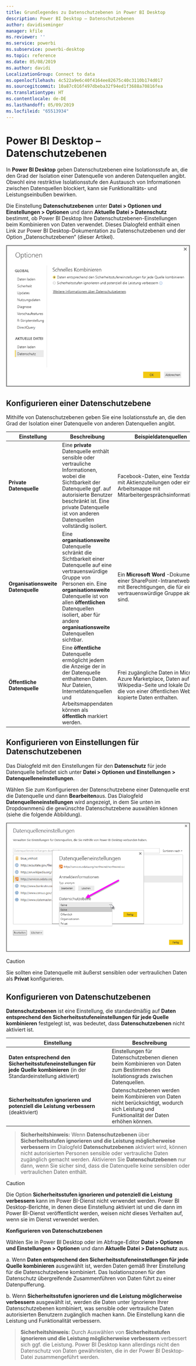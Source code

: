 ```yaml
---
title: Grundlegendes zu Datenschutzebenen in Power BI Desktop
description: Power BI Desktop – Datenschutzebenen
author: davidiseminger
manager: kfile
ms.reviewer: ''
ms.service: powerbi
ms.subservice: powerbi-desktop
ms.topic: reference
ms.date: 05/08/2019
ms.author: davidi
LocalizationGroup: Connect to data
ms.openlocfilehash: 4c522a9e6c40f4164ee82675c40c3110b174d017
ms.sourcegitcommit: 10a87c016f497dbeba32f94ed1f3688a70816fea
ms.translationtype: HT
ms.contentlocale: de-DE
ms.lasthandoff: 05/09/2019
ms.locfileid: "65513934"
---
```

# <a name="power-bi-desktop-privacy-levels"></a>Power BI Desktop – Datenschutzebenen
In **Power BI Desktop** geben Datenschutzebenen eine Isolationsstufe an, die den Grad der Isolation einer Datenquelle von anderen Datenquellen angibt. Obwohl eine restriktive Isolationsstufe den Austausch von Informationen zwischen Datenquellen blockiert, kann sie Funktionalitäts- und Leistungseinbußen bewirken.

Die Einstellung **Datenschutzebenen** unter **Datei > Optionen und Einstellungen > Optionen** und dann **Aktuelle Datei > Datenschutz** bestimmt, ob Power BI Desktop Ihre Datenschutzebenen-Einstellungen beim Kombinieren von Daten verwendet. Dieses Dialogfeld enthält einen Link zur Power BI Desktop-Dokumentation zu Datenschutzebenen und der Option „Datenschutzebenen“ (dieser Artikel).

![](media/desktop-privacy-levels/desktop_privacylevels1.png)

## <a name="configure-a-privacy-level"></a>Konfigurieren einer Datenschutzebene
Mithilfe von Datenschutzebenen geben Sie eine Isolationsstufe an, die den Grad der Isolation einer Datenquelle von anderen Datenquellen angibt.

| Einstellung | Beschreibung | Beispieldatenquellen |
| --- | --- | --- |
| **Private Datenquelle** |Eine **private** Datenquelle enthält sensible oder vertrauliche Informationen, wobei die Sichtbarkeit der Datenquelle ggf. auf autorisierte Benutzer beschränkt ist. Eine private Datenquelle ist von anderen Datenquellen vollständig isoliert. |Facebook-Daten, eine Textdatei mit Aktienzuteilungen oder eine Arbeitsmappe mit Mitarbeitergesprächsinformationen. |
| **Organisationsweite Datenquelle** |Eine **organisationsweite** Datenquelle schränkt die Sichtbarkeit einer Datenquelle auf eine vertrauenswürdige Gruppe von Personen ein. Eine **organisationsweite** Datenquelle ist von allen **öffentlichen** Datenquellen isoliert, aber für andere **organisationsweite** Datenquellen sichtbar. |Ein **Microsoft Word** -Dokument auf einer SharePoint-Intranetwebsite mit Berechtigungen, die für eine vertrauenswürdige Gruppe aktiviert sind. |
| **Öffentliche Datenquelle** |Eine **öffentliche** Datenquelle ermöglicht jedem die Anzeige der in der Datenquelle enthaltenen Daten. Nur Dateien, Internetdatenquellen und Arbeitsmappendaten können als **öffentlich** markiert werden. |Frei zugängliche Daten in Microsoft Azure Marketplace, Daten auf einer Wikipedia-Seite und lokale Dateien, die von einer öffentlichen Webseite kopierte Daten enthalten. |

## <a name="configure-privacy-level-settings"></a>Konfigurieren von Einstellungen für Datenschutzebenen
Das Dialogfeld mit den Einstellungen für den **Datenschutz** für jede Datenquelle befindet sich unter **Datei > Optionen und Einstellungen > Datenquelleneinstellungen**.

Wählen Sie zum Konfigurieren der Datenschutzebene einer Datenquelle erst die Datenquelle und dann **Bearbeiten**aus. Das Dialogfeld **Datenquelleneinstellungen** wird angezeigt, in dem Sie unten im Dropdownmenü die gewünschte Datenschutzebene auswählen können (siehe die folgende Abbildung).

![](media/desktop-privacy-levels/desktop_privacylevels2.png)

> [!CAUTION]
> Sie sollten eine Datenquelle mit äußerst sensiblen oder vertraulichen Daten als **Privat** konfigurieren.
> 

## <a name="configure-privacy-levels"></a>Konfigurieren von Datenschutzebenen
**Datenschutzebenen** ist eine Einstellung, die standardmäßig auf **Daten entsprechend den Sicherheitsstufeneinstellungen für jede Quelle kombinieren** festgelegt ist, was bedeutet, dass **Datenschutzebenen** nicht aktiviert ist.

| Einstellung | Beschreibung |
| --- | --- |
| **Daten entsprechend den Sicherheitsstufeneinstellungen für jede Quelle kombinieren** (in der Standardeinstellung aktiviert) |Einstellungen für Datenschutzebenen dienen beim Kombinieren von Daten zum Bestimmen des Isolationsgrads zwischen Datenquellen. |
| **Sicherheitsstufen ignorieren und potenziell die Leistung verbessern** (deaktiviert) |Datenschutzebenen werden beim Kombinieren von Daten nicht berücksichtigt, wodurch sich Leistung und Funktionalität der Daten erhöhen können. |

> **Sicherheitshinweis:** Wenn **Datenschutzebenen** über **Sicherheitsstufen ignorieren und die Leistung möglicherweise verbessern** im Dialogfeld **Datenschutzebenen** aktiviert wird, können nicht autorisierten Personen sensible oder vertrauliche Daten zugänglich gemacht werden. Aktivieren Sie **Datenschutzebenen** nur dann, wenn Sie sicher sind, dass die Datenquelle keine sensiblen oder vertraulichen Daten enthält.
> 
> 

> [!CAUTION]
> Die Option **Sicherheitsstufen ignorieren und potenziell die Leistung verbessern** kann im Power BI-Dienst nicht verwendet werden. Power BI Desktop-Berichte, in denen diese Einstellung aktiviert ist und die dann im Power BI-Dienst veröffentlicht werden, weisen *nicht* dieses Verhalten auf, wenn sie im Dienst verwendet werden.
> 

**Konfigurieren von Datenschutzebenen**

Wählen Sie in Power BI Desktop oder im Abfrage-Editor **Datei > Optionen und Einstellungen > Optionen** und dann **Aktuelle Datei > Datenschutz** aus.

a. Wenn **Daten entsprechend den Sicherheitsstufeneinstellungen für jede Quelle kombinieren** ausgewählt ist, werden Daten gemäß Ihrer Einstellung für die Datenschutzebene kombiniert. Das Isolationszonen für den Datenschutz übergreifende Zusammenführen von Daten führt zu einer Datenpufferung.

b. Wenn **Sicherheitsstufen ignorieren und die Leistung möglicherweise verbessern** ausgewählt ist, werden die Daten unter Ignorieren Ihrer Datenschutzebenen kombiniert, was sensible oder vertrauliche Daten autorisierten Benutzern zugänglich machen kann. Die Einstellung kann die Leistung und Funktionalität verbessern.

> **Sicherheitshinweis:** Durch Auswählen von **Sicherheitsstufen ignorieren und die Leistung möglicherweise verbessern** verbessert sich ggf. die Leistung. Power BI Desktop kann allerdings nicht den Datenschutz von Daten gewährleisten, die in der Power BI Desktop-Datei zusammengeführt werden.
> 
> 

